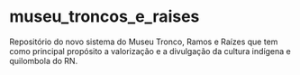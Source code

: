 # museu_troncos_e_raises
Repositório do novo sistema do Museu Tronco, Ramos e Raízes que tem como principal propósito a valorização e a divulgação da cultura indígena e quilombola do RN.
